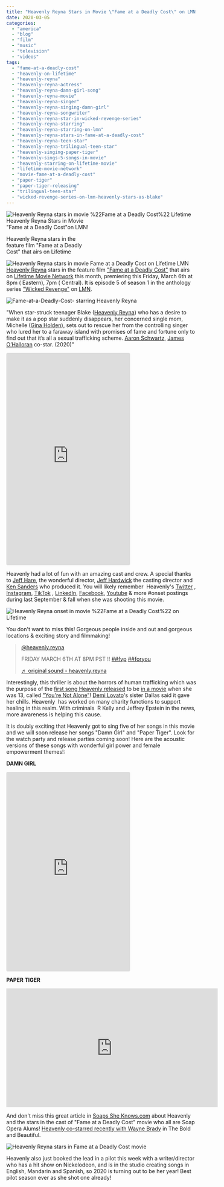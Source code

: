```yaml
---
title: "Heavenly Reyna Stars in Movie \"Fame at a Deadly Cost\" on LMN!"
date: 2020-03-05
categories: 
  - "america"
  - "blog"
  - "film"
  - "music"
  - "television"
  - "videos"
tags: 
  - "fame-at-a-deadly-cost"
  - "heavenly-on-lifetime"
  - "heavenly-reyna"
  - "heavenly-reyna-actress"
  - "heavenly-reyna-damn-girl-song"
  - "heavenly-reyna-movie"
  - "heavenly-reyna-singer"
  - "heavenly-reyna-singing-damn-girl"
  - "heavenly-reyna-songwriter"
  - "heavenly-reyna-star-in-wicked-revenge-series"
  - "heavenly-reyna-starring"
  - "heavenly-reyna-starring-on-lmn"
  - "heavenly-reyna-stars-in-fame-at-a-deadly-cost"
  - "heavenly-reyna-teen-star"
  - "heavenly-reyna-trilingual-teen-star"
  - "heavenly-singing-paper-tiger"
  - "heavenly-sings-5-songs-in-movie"
  - "heavenly-starring-on-lifetime-movie"
  - "lifetime-movie-network"
  - "movie-fame-at-a-deadly-cost"
  - "paper-tiger"
  - "paper-tiger-releasing"
  - "trilingual-teen-star"
  - "wicked-revenge-series-on-lmn-heavenly-stars-as-blake"
---
```


![Heavenly Reyna stars in movie %22Fame at a Deadly Cost%22 Lifetime ](https://pub-ac94b3f306b24c0dba4238943c97f2e1.r2.dev/6a00e5502a95078833025d9b3905ee200c.jpg)Heavenly Reyna Stars in Movie  
"Fame at a Deadly Cost"on LMN!    
  
Heavenly Reyna stars in the  
feature film "Fame at a Deadly  
Cost" that airs on Lifetime  
  
  

<!--more-->  
[](https://pub-ac94b3f306b24c0dba4238943c97f2e1.r2.dev/6a00e5502a950788330240a5133774200b-scaled.jpg)![Heavenly Reyna stars in movie Fame at a Deadly Cost on Lifetime LMN ](https://pub-ac94b3f306b24c0dba4238943c97f2e1.r2.dev/6a00e5502a950788330240a5133774200b-scaled.jpg)[  
](https://pub-ac94b3f306b24c0dba4238943c97f2e1.r2.dev/6a00e5502a950788330240a5133774200b-scaled.jpg)[Heavenly Reyna](https://www.heavenlyreyna.com "Heavenly Reyna ") stars in the feature film ["Fame at a Deadly Cost"](https://www.mylifetime.com/movies/fame-at-a-deadly-cost "Fame at a Deadly Cost starring Heavenly Reyna on LMN") that airs on [Lifetime Movie Network](https://www.mylifetime.com/lmn "Lifetime Movie Network starring Heavenly Reyna") this month, premiering this Friday, March 6th at 8pm ( Eastern), 7pm ( Central). It is episode 5 of season 1 in the anthology series ["Wicked Revenge"](https://www.imdb.com/video/vi3332488729?playlistId=nm7413363&ref_=nm_ov_vi "Heavenly Reyna starring in Wicked Revenge series on LMN") on [LMN](https://www.instagram.com/lifetimemovies/ "Lifetime Movie Network").  
  
![Fame-at-a-Deadly-Cost- starring Heavenly Reyna ](https://pub-ac94b3f306b24c0dba4238943c97f2e1.r2.dev/6a00e5502a95078833025d9b39318c200c.jpg)

"When star-struck teenager Blake ([Heavenly Reyna](https://www.instagram.com/heavenly.reyna/ "Heavenly Reyna star &  Instagram Influencer")) who has a desire to make it as a pop star suddenly disappears, her concerned single mom, Michelle ([Gina Holden](https://www.instagram.com/holdentome/ "Gina Holden")), sets out to rescue her from the controlling singer who lured her to a faraway island with promises of fame and fortune only to find out that it’s all a sexual trafficking scheme. [Aaron Schwartz](https://www.instagram.com/aaronschwartz11/ "Aaron Schwartz"), [James O’Halloran](https://www.instagram.com/jimmyjamesoh/ "James O'Halloran") co-star. (2020)"

<iframe allowfullscreen="true" allowtransparency="true" class="instagram-media instagram-media-rendered" data-instgrm-payload-id="instagram-media-payload-0" frameborder="0" height="561" id="instagram-embed-0" scrolling="no" src="https://www.instagram.com/p/B9U9moih9o7/embed/captioned/?cr=1&v=12&wp=1128&rd=https%3A%2F%2Fwww.typepad.com&rp=%2Fsite%2Fblogs%2F6a00e5502a9507883300e5502a95098833%2Fpost%2F6a00e5502a95078833025d9b390676200c%2Fedit%3Fsaved%3De#%7B%22ci%22%3A0%2C%22os%22%3A733%7D" style="background-color: white; border-top-left-radius: 3px; border-top-right-radius: 3px; border-bottom-right-radius: 3px; border-bottom-left-radius: 3px; border: 1px solid #dbdbdb; box-shadow: none; display: block; margin: 0px 0px 12px; min-width: 326px; padding: 0px;"></iframe>

<script src="//www.instagram.com/embed.js"></script>

  
Heavenly had a lot of fun with an amazing cast and crew. A special thanks to [Jeff Hare](https://www.imdb.com/name/nm0362799/ "Jeff Hare director"), the wonderful director, [Jeff Hardwick](http://www.jeffhardwickcasting.com/JeffHardwickCasting.com/Homepage.html "Jeff Hardwick casting director for Fame at a Deadly Cost") the casting director and [Ken Sanders](https://www.imdb.com/name/nm0006803/ "Ken Sanders producer of Fame at a Deadly Cost") who produced it. You will likely remember  Heavenly's [Twitter](https://twitter.com/heavenlyreyna "Heavenly Reyna on Twitter ") , [Instagram](https://www.instagram.com/heavenly.reyna/ "Heavenly Reyna on Instagram - Influencer"), [TikTok](https://www.tiktok.com/@heavenly.reyna?langCountry=jv&source=h5_m "Heavenly Reyna TikTok viral") , [LinkedIn](https://www.linkedin.com/in/heavenlyreyna/ "Heavenly Reyna on Linkedin"), [Facebook](https://www.facebook.com/heavenlyreyna.9/ "Heavenly Reyna on Facebook "), [Youtube](https://www.youtube.com/channel/UCcMwuQFsEJfOct29ZTa0v8w "Heavenly Reyna on youtube ") & more #onset postings during last September & fall when she was shooting this movie.   
  
![Heavenly Reyna onset in movie %22Fame at a Deadly Cost%22 on Lifetime](https://pub-ac94b3f306b24c0dba4238943c97f2e1.r2.dev/6a00e5502a950788330240a4eb00b1200d.jpg)

You don't want to miss this! Gorgeous people inside and out and gorgeous locations & exciting story and filmmaking! 

> [@heavenly.reyna](https://www.tiktok.com/@heavenly.reyna "@heavenly.reyna")
> 
> FRIDAY MARCH 6TH AT 8PM PST !! [##fyp](https://www.tiktok.com/tag/fyp "fyp") [##foryou](https://www.tiktok.com/tag/foryou "foryou")
> 
> [♬ original sound - heavenly.reyna](https://www.tiktok.com/music/original-sound-6800502437024172805 "♬ original sound - heavenly.reyna")

<script src="https://www.tiktok.com/embed.js"></script>

Interestingly, this thriller is about the horrors of human trafficking which was the purpose of the [first song Heavenly released](http://soultravelers3new.local/2014/12/mozarts-recording-her-beautiful-song-youre-not-alone.html "Heavenly Reyna song You're not alone about Human trafficking ") to be [in a movie](http://soultravelers3new.local/2014/12/mozart-sings-youre-not-alone-on-the-radio-possibly-a-movie.html "Heavenly Reyna on the radio") when she was 13, called ["You're Not Alone"](http://soultravelers3new.local/2015/01/buy-mozarts-song-youre-not-alone-on-itunes-googleplay-or-amazon-.html "Heavenly Reyna song You're not alone")! [Demi Lovato](http://soultravelers3new.local/2014/06/demi-lovato-dianna-de-la-garza-singing-and-mozarts-sat-score.html "Heavenly Reyna and Demi Lovato")'s sister Dallas said it gave her chills. Heavenly  has worked on many charity functions to support healing in this realm. With criminals  R Kelly and Jeffrey Epstein in the news, more awareness is helping this cause.   
  
It is doubly exciting that Heavenly got to sing five of her songs in this movie and we will soon release her songs "Damn Girl" and "Paper Tiger". Look for the watch party and release parties coming soon! Here are the acoustic versions of these songs with wonderful girl power and female empowerment themes!:  
  
**DAMN GIRL**  
  

<iframe allowfullscreen="true" allowtransparency="true" class="instagram-media instagram-media-rendered" data-instgrm-payload-id="instagram-media-payload-0" frameborder="0" height="527" id="instagram-embed-0" scrolling="no" src="https://www.instagram.com/p/BzoGbzaAWgH/embed/captioned/?cr=1&v=12&wp=1128&rd=https%3A%2F%2Fwww.typepad.com&rp=%2Fsite%2Fblogs%2F6a00e5502a9507883300e5502a95098833%2Fpost%2F6a00e5502a95078833025d9b390676200c%2Fedit%3Fsaved%3De#%7B%22ci%22%3A0%2C%22os%22%3A785%7D" style="background-color: white; border-top-left-radius: 3px; border-top-right-radius: 3px; border-bottom-right-radius: 3px; border-bottom-left-radius: 3px; border: 1px solid #dbdbdb; box-shadow: none; display: block; margin: 0px 0px 12px; min-width: 326px; padding: 0px;"></iframe>

  
**PAPER TIGER**   

<iframe allow="accelerometer; autoplay; encrypted-media; gyroscope; picture-in-picture" allowfullscreen frameborder="0" height="315" src="https://www.youtube.com/embed/r74VIYMZD_Y" width="560"></iframe>

  
  
And don't miss this great article in [Soaps She Knows.com](https://soaps.sheknows.com/soaps/news/560791/bb-days-gl-yr-alums-lmn-movie-fame-at-a-deadly-cost/ "Heavenly Reyna featured in Soaps she knows") about Heavenly and the stars in the cast of "Fame at a Deadly Cost" movie who all are Soap Opera Alums! [Heavenly co-starred recently with Wayne Brady](https://vimeo.com/386575663 "Heavenly Reyna co starred with Wayne Brady on The Bold and the Beautiful") in The Bold and Beautiful.  
  
![Heavenly Reyna stars in Fame at a Deadly Cost movie](https://pub-ac94b3f306b24c0dba4238943c97f2e1.r2.dev/6a00e5502a95078833025d9b39387e200c.jpg)  
  
  
Heavenly also just booked the lead in a pilot this week with a writer/director who has a hit show on Nickelodeon, and is in the studio creating songs in English, Mandarin and Spanish, so 2020 is turning out to be her year! Best pilot season ever as she shot one already!

<script src="//www.instagram.com/embed.js"></script>

